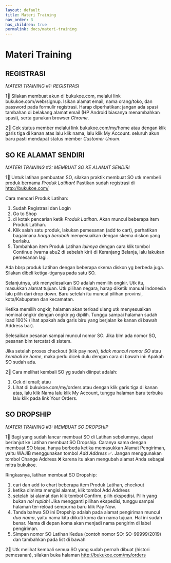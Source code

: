 ```yaml
---
layout: default
title: Materi Training
nav_order: 3
has_children: true
permalink: docs/materi-training
---
```


# Materi Training

## REGISTRASI

*MATERI TRAINING #1: REGISTRASI*

1⃣ Silakan membuat akun di bukukoe.com, melalui link bukukoe.com/web/signup. Isikan alamat email, nama orang/toko, dan password pada formulir registrasi. Harap diperhatikan: jangan ada spasi tambahan di belakang alamat email (HP Android biasanya menambahkan spasi), serta gunakan browser *Chrome*.

2⃣ Cek status member melalui link bukukoe.com/my/home atau dengan klik garis tiga di kanan atas lalu klik nama, lalu klik My Account. seluruh akun baru pasti mendapat status member *Customer Umum*.

## SO KE ALAMAT SENDIRI

*MATERI TRAINING #2: MEMBUAT SO KE ALAMAT SENDIRI*

1⃣ Untuk latihan pembuatan SO, silakan praktik membuat SO utk membeli produk bernama *Produk Latihan*! Pastikan sudah registrasi di http://bukukoe.com/ 

Cara mencari Produk Latihan:
1. Sudah Registrasi dan Login
2. Go to Shop
3. di kotak pencarian ketik *Produk Latihan*. Akan muncul beberapa item Produk Latihan.
4. Klik salah satu produk, lakukan pemesanan (add to cart), perhatikan bagaimana *harga berubah* menyesuaikan dengan skema diskon yang berlaku. 
5. Tambahkan item Produk Latihan *lainnya* dengan cara klik tombol Continue (warna abu2 di sebelah kiri) di Keranjang Belanja, lalu lakukan pemesanan lagi.

Ada bbrp produk Latihan dengan beberapa skema diskon yg berbeda juga. Silakan dibeli ketiga-tiganya pada satu SO. 

Selanjutnya, utk menyelesaikan SO adalah memilih ongkir. Utk itu, masukkan alamat tujuan. Utk pilihan negara, harap diketik manual Indonesia lalu pilih dari drop down. Baru setelah itu muncul pilihan provinsi, kota/Kabupaten dan kecamatan. 

Ketika memilih ongkir, halaman akan terload ulang utk menyesuaikan nominal ongkir dengan ongkir yg dipilih. Tunggu sampai halaman sudah load 100% (lihat apakah ada garis biru yang berjalan ke kanan di bawah Address bar). 

Selesaikan pesanan sampai muncul nomor SO. Jika blm ada nomor SO, pesanan blm tercatat di sistem. 

Jika setelah proses checkout (klik pay now), *tidak muncul nomor SO* atau *kembali ke home*, maka perlu dicek dulu dengan cara di bawah ini: Apakah SO sudah ada.

2⃣ Cara melihat kembali SO yg sudah diinput adalah:
1. Cek di email; atau
2. Lihat di bukukoe.com/my/orders atau dengan klik garis tiga di kanan atas, lalu klik Nama lalu klik My Account, tunggu halaman baru terbuka lalu klik pada link Your Orders. 

## SO DROPSHIP

*MATERI TRAINING #3: MEMBUAT SO DROPSHIP*

1⃣ Bagi yang sudah lancar membuat SO di Latihan sebelumnya, dapat berlanjut ke Latihan membuat SO Dropship. Caranya sama dengan membuat SO biasa, hanya berbeda ketika memasukkan Alamat Pengiriman, yaitu WAJIB menggunakan tombol *Add Address* ✅. Jangan menggunakan tombol Change Address ❌ karena itu akan mengubah alamat Anda sebagai mitra bukukoe. 

Ringkasnya, latihan membuat SO Dropship:
1. cari dan add to chart beberapa item Produk Latihan, checkout
2. ketika diminta mengisi alamat, klik tombol Add Address
3. setelah isi alamat dan klik tombol Confirm, pilih ekspedisi. Pilih yang bukan *nol rupiah*! Jika mengganti pilihan ekspedisi, tunggu sampai halaman ter-reload sempurna baru klik Pay Now.
4. Tanda bahwa SO ini Dropship adalah pada alamat pengiriman muncul *dua nama*, yaitu nama kita diikuti koma dan nama tujuan. Hal ini sudah benar. Nama di depan koma akan menjadi nama pengirim di label pengiriman.
5. Simpan nomor SO Latihan Kedua (contoh nomor SO:  SO-99999/2019) dan tambahkan pada list di bawah

2⃣ Utk melihat kembali semua SO yang sudah pernah dibuat (histori pemesanan), silakan buka halaman http://bukukoe.com/my/orders

